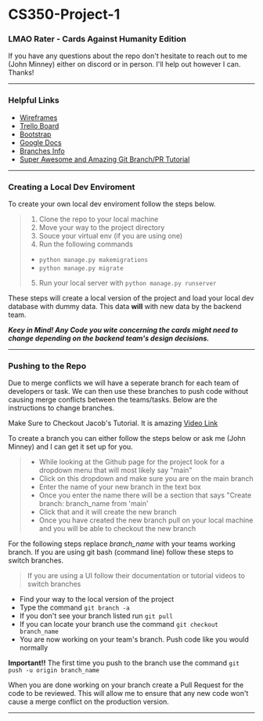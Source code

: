 # CS350-Project-1
### LMAO Rater - Cards Against Humanity Edition
If you have any questions about the repo don't hesitate to reach out to me (John Minney) either on discord or in person. I'll help out however I can. Thanks!
***
### Helpful Links
* [Wireframes](https://drive.google.com/file/d/1AEX5SSGb8SkRphjMRcTisz7CaAjFmmYf/view?usp=sharing)
* [Trello Board](https://trello.com/invite/b/sG8NbTUa/ff1a6878bca18a700b2939722b832863/cs350-project-1-cards-against-humanity-lmao-rater)
* [Bootstrap](https://getbootstrap.com/)
* [Google Docs](https://docs.google.com/document/d/1h5SaQgaS8cBbChJ9sOJOn-tKTe_8QvTDyvLXEAc75DU/edit)
* [Branches Info](https://docs.github.com/en/github/collaborating-with-pull-requests/proposing-changes-to-your-work-with-pull-requests/about-branches)
* [Super Awesome and Amazing Git Branch/PR Tutorial](https://youtu.be/0urqEJmf73s)
***
### Creating a Local Dev Enviroment
To create your own local dev enviroment follow the steps below.
> 1. Clone the repo to your local machine
> 2. Move your way to the project directory
> 3. Souce your virtual env (if you are using one)
> 4. Run the following commands
> * `python manage.py makemigrations`
> * `python manage.py migrate`   
> 5. Run your local server with `python manage.py runserver`

These steps will create a local version of the project and load your local dev database with dummy data. This data <strong>will</strong> with new data by the backend team.

<strong><em>Keey in Mind! Any Code you wite concerning the cards might need to change depending on the backend team's design decisions.</em></strong>

***
### Pushing to the Repo
Due to merge conflicts we will have a seperate branch for each team of developers or task. We can then use these branches to push code without causing merge conflicts between the teams/tasks. Below are the instructions to change branches.

Make Sure to Checkout Jacob's Tutorial. It is amazing [Video Link](https://youtu.be/0urqEJmf73s)

To create a branch you can either follow the steps below or ask me (John Minney) and I can get it set up for you.
> * While looking at the Github page for the project look for a dropdown menu that will most likely say "main"
> * Click on this dropdown and make sure you are on the main branch
> * Enter the name of your new branch in the text box
> * Once you enter the name there will be a section that says "Create branch: branch_name from 'main'
> * Click that and it will create the new branch
> * Once you have created the new branch pull on your local machine and you will be able to checkout the new branch

For the following steps replace *branch_name* with your teams working branch.
If you are using git bash (command line) follow these steps to switch branches.
> If you are using a UI follow their documentation or tutorial videos to switch branches
* Find your way to the local version of the project
* Type the command `git branch -a`
* If you don't see your branch listed run `git pull`
* If you can locate your branch use the command `git checkout branch_name`
* You are now working on your team's branch. Push code like you would normally

**Important!!**
The first time you push to the branch use the command `git push -u origin branch_name`

When you are done working on your branch create a Pull Request for the code to be reviewed. This will allow me to ensure that any new code won't cause a merge conflict on the production version.
***
